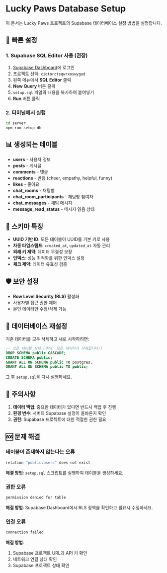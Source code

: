 # Lucky Paws Database Setup

이 문서는 Lucky Paws 프로젝트의 Supabase 데이터베이스 설정 방법을 설명합니다.

## 🚀 빠른 설정

### 1. Supabase SQL Editor 사용 (권장)

1. [Supabase Dashboard](https://supabase.com/dashboard)에 로그인
2. 프로젝트 선택: `ciqtorctsqwrxoswygud`
3. 왼쪽 메뉴에서 **SQL Editor** 클릭
4. **New Query** 버튼 클릭
5. `setup.sql` 파일의 내용을 복사하여 붙여넣기
6. **Run** 버튼 클릭

### 2. 터미널에서 실행

```bash
cd server
npm run setup-db
```

## 📊 생성되는 테이블

- **users** - 사용자 정보
- **posts** - 게시글
- **comments** - 댓글
- **reactions** - 반응 (cheer, empathy, helpful, funny)
- **likes** - 좋아요
- **chat_rooms** - 채팅방
- **chat_room_participants** - 채팅방 참여자
- **chat_messages** - 채팅 메시지
- **message_read_status** - 메시지 읽음 상태

## 🔧 스키마 특징

- **UUID 기반 ID**: 모든 테이블이 UUID를 기본 키로 사용
- **자동 타임스탬프**: `created_at`, `updated_at` 자동 관리
- **외래 키 제약**: 데이터 무결성 보장
- **인덱스**: 성능 최적화를 위한 인덱스 설정
- **체크 제약**: 데이터 유효성 검증

## 🛡️ 보안 설정

- **Row Level Security (RLS)** 활성화
- 사용자별 접근 권한 제어
- 본인 데이터만 수정/삭제 가능

## 🔄 데이터베이스 재설정

기존 데이터를 모두 삭제하고 새로 시작하려면:

```sql
-- 모든 테이블 삭제 (주의: 모든 데이터가 삭제됩니다!)
DROP SCHEMA public CASCADE;
CREATE SCHEMA public;
GRANT ALL ON SCHEMA public TO postgres;
GRANT ALL ON SCHEMA public TO public;
```

그 후 `setup.sql`을 다시 실행하세요.

## 📝 주의사항

1. **데이터 백업**: 중요한 데이터가 있다면 반드시 백업 후 진행
2. **환경 변수**: 서버의 Supabase 설정이 올바른지 확인
3. **권한**: Supabase 프로젝트에 대한 적절한 권한 필요

## 🆘 문제 해결

### 테이블이 존재하지 않는다는 오류
```bash
relation "public.users" does not exist
```

**해결 방법**: `setup.sql` 스크립트를 실행하여 테이블을 생성하세요.

### 권한 오류
```bash
permission denied for table
```

**해결 방법**: Supabase Dashboard에서 RLS 정책을 확인하고 필요시 수정하세요.

### 연결 오류
```bash
connection failed
```

**해결 방법**: 
1. Supabase 프로젝트 URL과 API 키 확인
2. 네트워크 연결 상태 확인
3. Supabase 프로젝트 상태 확인 